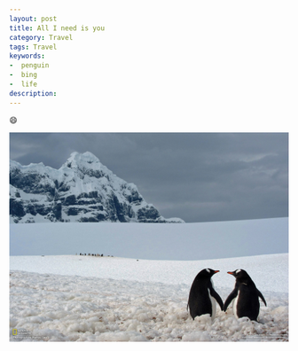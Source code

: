 ```yaml
---
layout: post
title: All I need is you
category: Travel
tags: Travel
keywords:
-  penguin
-  bing
-  life
description:
---
```


:smile:

![1](/images/sweet_penguin.jpg)
